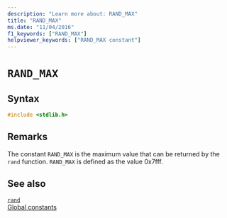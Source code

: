 ```yaml
---
description: "Learn more about: RAND_MAX"
title: "RAND_MAX"
ms.date: "11/04/2016"
f1_keywords: ["RAND_MAX"]
helpviewer_keywords: ["RAND_MAX constant"]
---
```

# `RAND_MAX`

## Syntax

```C
#include <stdlib.h>
```

## Remarks

The constant `RAND_MAX` is the maximum value that can be returned by the `rand` function. `RAND_MAX` is defined as the value 0x7fff.

## See also

[`rand`](./reference/rand.md)\
[Global constants](./global-constants.md)
